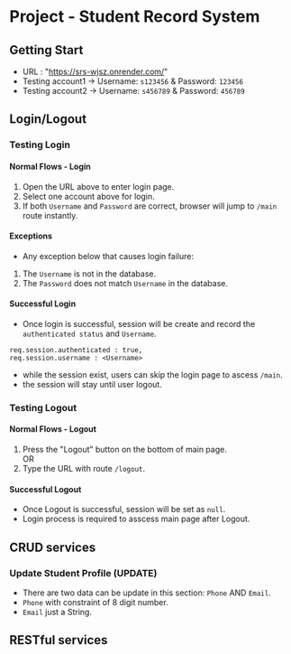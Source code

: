 # Project - Student Record System
## Getting Start
- URL : "https://srs-wjsz.onrender.com/"
- Testing account1 -> Username: `s123456` & Password: `123456`
- Testing account2 -> Username: `s456789` & Password: `456789`
## Login/Logout
### Testing Login
#### Normal Flows - Login
1. Open the URL above to enter login page.
2. Select one account above for login.
3. If both `Username` and `Password` are correct, browser will jump to `/main` route instantly.
#### Exceptions
- Any exception below that causes login failure: 
1. The `Username` is not in the database.
2. The `Password` does not match `Username` in the database.
#### Successful Login
- Once login is successful, session will be create and record the `authenticated status` and `Username`.
```
req.session.authenticated : true,
req.session.username : <Username>
```
- while the session exist, users can skip the login page to ascess `/main`. 
- the session will stay until user logout.
### Testing Logout
#### Normal Flows - Logout
1. Press the "Logout" button on the bottom of main page.
<br/>OR
3. Type the URL with route `/logout`.
#### Successful Logout
- Once Logout is successful, session will be set as `null`.
- Login process is required to asscess main page after Logout.
## CRUD services
### Update Student Profile (UPDATE)
- There are two data can be update in this section: `Phone` AND `Email`.
- `Phone` with constraint of 8 digit number.
- `Email` just a String.

## RESTful services


